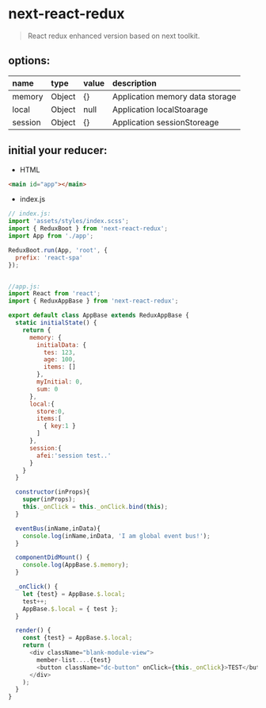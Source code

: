 # next-react-redux
> React redux enhanced version based on next toolkit.

## options:
| name    | type   | value | description                     |
|:--------|:-------|:------|:--------------------------------|
| memory  | Object | {}    | Application memory data storage |
| local   | Object | null  | Application localStoarage       |
| session | Object | {}    | Application sessionStoreage     |


## initial your reducer:
+ HTML
```html
<main id="app"></main>
```
+ index.js
```javascript
// index.js:
import 'assets/styles/index.scss';
import { ReduxBoot } from 'next-react-redux';
import App from './app';

ReduxBoot.run(App, 'root', {
  prefix: 'react-spa'
});


//app.js:
import React from 'react';
import { ReduxAppBase } from 'next-react-redux';

export default class AppBase extends ReduxAppBase {
  static initialState() {
    return {
      memory: {
        initialData: {
          tes: 123,
          age: 100,
          items: []
        },
        myInitial: 0,
        sum: 0
      },
      local:{
        store:0,
        items:[
          { key:1 }
        ]
      },
      session:{
        afei:'session test..'
      }
    }
  }

  constructor(inProps){
    super(inProps);
    this._onClick = this._onClick.bind(this);
  }

  eventBus(inName,inData){
    console.log(inName,inData, 'I am global event bus!');
  }

  componentDidMount() {
    console.log(AppBase.$.memory);
  }

  _onClick() {
    let {test} = AppBase.$.local;
    test++;
    AppBase.$.local = { test };
  }

  render() {
    const {test} = AppBase.$.local;
    return (
      <div className="blank-module-view">
        member-list....{test}
        <button className="dc-button" onClick={this._onClick}>TEST</button>
      </div>
    );
  }
}
```
